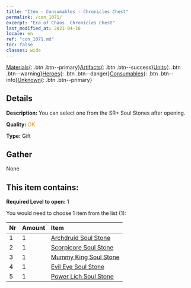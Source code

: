 ```yaml
---
title: "Item - Consumables - Chronicles Chest"
permalink: /con_1071/
excerpt: "Era of Chaos  Chronicles Chest"
last_modified_at: 2021-04-16
locale: en
ref: "con_1071.md"
toc: false
classes: wide
---
```

 [Materials](/Items/){: .btn .btn--primary}[Artifacts](/Items/Artifacts/){: .btn .btn--success}[Units](/Items/Units/){: .btn .btn--warning}[Heroes](/Items/Heroes/){: .btn .btn--danger}[Consumables](/Items/Consumables/){: .btn .btn--info}[Unknown](/Items/Unknown/){: .btn .btn--primary}

## Details
 **Description:** You can select one from the SR+ Soul Stones after opening.

 **Quality:** <span style="color: #FF8C00">OK</span>

 **Type:** Gift

## Gather

  None

## This item contains:

 **Required Level to open:** 1

 You would need to choose 1 item from the list (1):

  | Nr | Amount |     Item    |
  |:---|:-------|:------------|
  | 1 | 1 | [Archdruid Soul Stone](/Items/unt_296/) |  | 
  | 2 | 1 | [Scorpicore Soul Stone](/Items/unt_333/) |  | 
  | 3 | 1 | [Mummy King Soul Stone](/Items/unt_304/) |  | 
  | 4 | 1 | [Evil Eye Soul Stone](/Items/unt_330/) |  | 
  | 5 | 1 | [Power Lich Soul Stone](/Items/unt_301/) |  | 
